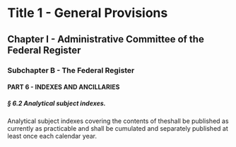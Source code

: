 
# Title 1 - General Provisions
## Chapter I - Administrative Committee of the Federal Register
### Subchapter B - The Federal Register
#### PART 6 - INDEXES AND ANCILLARIES
##### § 6.2 Analytical subject indexes.

Analytical subject indexes covering the contents of theshall be published as currently as practicable and shall be cumulated and separately published at least once each calendar year.
